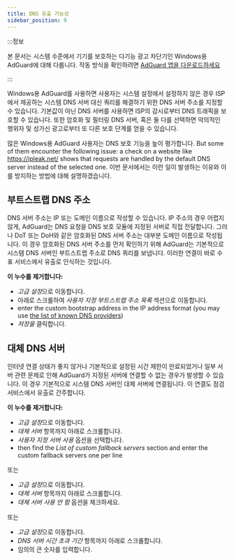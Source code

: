 ```yaml
---
title: DNS 유출 가능성
sidebar_position: 9
---
```


:::정보

본 문서는 시스템 수준에서 기기를 보호하는 다기능 광고 차단기인 Windows용 AdGuard에 대해 다룹니다. 작동 방식을 확인하려면 [AdGuard 앱을 다운로드하세요](https://agrd.io/download-kb-adblock)

:::

Windows용 AdGuard를 사용하면 사용자는 시스템 설정에서 설정하지 않은 경우 ISP에서 제공하는 시스템 DNS 서버 대신 쿼리를 해결하기 위한 DNS 서버 주소를 지정할 수 있습니다. 기본값이 아닌 DNS 서버를 사용하면 ISP의 감시로부터 DNS 트래픽을 보호할 수 있습니다. 또한 암호화 및 필터링 DNS 서버, 혹은 둘 다를 선택하면 악의적인 행위자 및 성가신 광고로부터 또 다른 보호 단계를 얻을 수 있습니다.

많은 Windows용 AdGuard 사용자는 DNS 보호 기능을 높이 평가합니다. But some of them encounter the following issue: a check on a website like https://ipleak.net/ shows that requests are handled by the default DNS server instead of the selected one. 이번 문서에서는 이런 일이 발생하는 이유와 이를 방지하는 방법에 대해 설명하겠습니다.

## 부트스트랩 DNS 주소

DNS 서버 주소는 IP 또는 도메인 이름으로 작성할 수 있습니다. IP 주소의 경우 어렵지않게, AdGuard는 DNS 요청을 DNS 보호 모듈에 지정된 서버로 직접 전달합니다. 그러나 DoT 또는 DoH와 같은 암호화된 DNS 서버 주소는 대부분 도메인 이름으로 작성됩니다. 이 경우 암호화된 DNS 서버 주소를 먼저 확인하기 위해 AdGuard는 기본적으로 시스템 DNS 서버인 부트스트랩 주소로 DNS 쿼리를 보냅니다. 이러한 연결이 바로 수표 서비스에서 유출로 인식하는 것입니다.

**이 누수를 제거합니다:**

- *고급 설정*으로 이동합니다.
- 아래로 스크롤하여 *사용자 지정 부트스트랩 주소 목록* 섹션으로 이동합니다.
- enter the custom bootstrap address in the IP address format (you may use [the list of known DNS providers](https://adguard-dns.io/kb/general/dns-providers/))
- *저장을* 클릭합니다.

## 대체 DNS 서버

인터넷 연결 상태가 좋지 않거나 기본적으로 설정된 시간 제한이 만료되었거나 일부 서버 관련 문제로 인해 AdGuard가 지정된 서버에 연결할 수 없는 경우가 발생할 수 있습니다. 이 경우 기본적으로 시스템 DNS 서버인 대체 서버에 연결됩니다. 이 연결도 점검 서비스에서 유출로 간주합니다.

**이 누수를 제거합니다:**

- *고급 설정*으로 이동합니다.
- *대체 서버* 항목까지 아래로 스크롤합니다.
- *사용자 지정 서버 사용* 옵션을 선택합니다.
- then find the *List of custom fallback servers* section and enter the custom fallback servers one per line

또는

- *고급 설정*으로 이동합니다.
- *대체 서버* 항목까지 아래로 스크롤합니다.
- *대체 서버 사용 안 함* 옵션을 체크하세요.

또는

- *고급 설정*으로 이동합니다.
- *DNS 서버 시간 초과 기간* 항목까지 아래로 스크롤합니다.
- 임의의 큰 숫자를 입력합니다.
